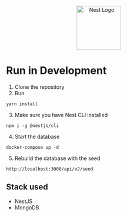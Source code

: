 <p align="center">
  <a href="http://nestjs.com/" target="blank"><img src="https://nestjs.com/img/logo-small.svg" width="120" alt="Nest Logo" /></a>
</p>

# Run in Development

1. Clone the repository
2. Run
```
yarn install
```

3. Make sure you have Nest CLI installed
```
npm i -g @nestjs/cli
```

4. Start the database
```
docker-compose up -d
```

5. Rebuild the database with the seed
```
http://localhost:3000/api/v2/seed
```

## Stack used
* NestJS
* MongoDB